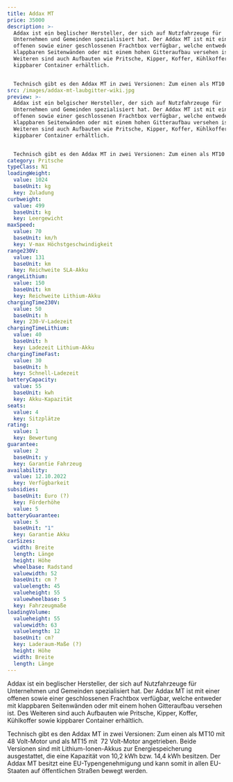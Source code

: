 ```yaml
---
title: Addax MT
price: 35000
description: >-
  Addax ist ein beglischer Hersteller, der sich auf Nutzfahrzeuge für
  Unternehmen und Gemeinden spezialisiert hat. Der Addax MT ist mit einer
  offenen sowie einer geschlossenen Frachtbox verfügbar, welche entweder mit
  klappbaren Seitenwänden oder mit einem hohen Gitteraufbau versehen ist. Des
  Weiteren sind auch Aufbauten wie Pritsche, Kipper, Koffer, Kühlkoffer sowie
  kippbarer Container erhältlich.


  Technisch gibt es den Addax MT in zwei Versionen: Zum einen als MT10 mit 48 Volt-Motor und als MT15 mit  72 Volt-Motor angetrieben. Beide Versionen sind mit Lithium-Ionen-Akkus zur Energiespeicherung ausgestattet, die eine Kapazität von 10,2 kWh bzw. 14,4 kWh besitzen. Der Addax MT besitzt eine EU-Typengenehmigung und kann somit in allen EU-Staaten auf öffentlichen Straßen bewegt werden.
src: /images/addax-mt-laubgitter-wiki.jpg
preview: >-
  Addax ist ein belgischer Hersteller, der sich auf Nutzfahrzeuge für
  Unternehmen und Gemeinden spezialisiert hat. Der Addax MT ist mit einer
  offenen sowie einer geschlossenen Frachtbox verfügbar, welche entweder mit
  klappbaren Seitenwänden oder mit einem hohen Gitteraufbau versehen ist. Des
  Weiteren sind auch Aufbauten wie Pritsche, Kipper, Koffer, Kühlkoffer sowie
  kippbarer Container erhältlich.


  Technisch gibt es den Addax MT in zwei Versionen: Zum einen als MT10 mit 48 Volt-Motor und als MT15 mit  72 Volt-Motor angetrieben. Beide Versionen sind mit Lithium-Ionen-Akkus zur Energiespeicherung ausgestattet, die eine Kapazität von 10,2 kWh bzw. 14,4 kWh besitzen. Der Addax MT besitzt eine EU-Typengenehmigung und kann somit in allen EU-Staaten auf öffentlichen Straßen bewegt werden.
category: Pritsche
typeClass: N1
loadingWeight:
  value: 1024
  baseUnit: kg
  key: Zuladung
curbweight:
  value: 499
  baseUnit: kg
  key: Leergewicht
maxSpeed:
  value: 70
  baseUnit: km/h
  key: V-max Höchstgeschwindigkeit
range230V:
  value: 131
  baseUnit: km
  key: Reichweite SLA-Akku
rangeLithium:
  value: 150
  baseUnit: km
  key: Reichweite Lithium-Akku
chargingTime230V:
  value: 50
  baseUnit: h
  key: 230-V-Ladezeit
chargingTimeLithium:
  value: 40
  baseUnit: h
  key: Ladezeit Lithium-Akku
chargingTimeFast:
  value: 30
  baseUnit: h
  key: Schnell-Ladezeit
batteryCapacity:
  value: 55
  baseUnit: kwh
  key: Akku-Kapazität
seats:
  value: 4
  key: Sitzplätze
rating:
  value: 1
  key: Bewertung
guarantee:
  value: 2
  baseUnit: y
  key: Garantie Fahrzeug
availability:
  value: 12.10.2022
  key: Verfügbarkeit
subsidies:
  baseUnit: Euro (?)
  key: Förderhöhe
  value: 5
batteryGuarantee:
  value: 5
  baseUnit: "1"
  key: Garantie Akku
carSizes:
  width: Breite
  length: Länge
  height: Höhe
  wheelbase: Radstand
  valuewidth: 52
  baseUnit: cm ?
  valuelength: 45
  valueheight: 55
  valuewheelbase: 5
  key: Fahrzeugmaße
loadingVolume:
  valueheight: 55
  valuewidth: 63
  valuelength: 12
  baseUnit: cm?
  key: Laderaum-Maße (?)
  height: Höhe
  width: Breite
  length: Länge
---
```

Addax ist ein beglischer Hersteller, der sich auf Nutzfahrzeuge für Unternehmen und Gemeinden spezialisiert hat. Der Addax MT ist mit einer offenen sowie einer geschlossenen Frachtbox verfügbar, welche entweder mit klappbaren Seitenwänden oder mit einem hohen Gitteraufbau versehen ist. Des Weiteren sind auch Aufbauten wie Pritsche, Kipper, Koffer, Kühlkoffer sowie kippbarer Container erhältlich.

Technisch gibt es den Addax MT in zwei Versionen: Zum einen als MT10 mit 48 Volt-Motor und als MT15 mit  72 Volt-Motor angetrieben. Beide Versionen sind mit Lithium-Ionen-Akkus zur Energiespeicherung ausgestattet, die eine Kapazität von 10,2 kWh bzw. 14,4 kWh besitzen. Der Addax MT besitzt eine EU-Typengenehmigung und kann somit in allen EU-Staaten auf öffentlichen Straßen bewegt werden.